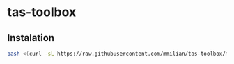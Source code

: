 # tas-toolbox

## Instalation

```bash
bash <(curl -sL https://raw.githubusercontent.com/mmilian/tas-toolbox/main/scripts/install/toolbox.sh)
```